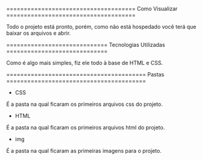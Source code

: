 ===================================== Como Visualizar =====================================

Todo o projeto está pronto, porém, como não está hospedado você terá que baixar os arquivos e abrir.

============================= Tecnologias Utilizadas =============================

Como é algo mais simples, fiz ele todo à base de HTML e CSS.

======================================== Pastas ========================================

- CSS

É a pasta na qual ficaram os primeiros arquivos css do projeto.

- HTML

É a pasta na qual ficaram os primeiros arquivos html do projeto.

- img

É a pasta na qual ficaram as primeiras imagens para o projeto.

